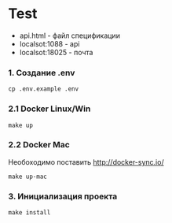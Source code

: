 # Test

- api.html - файл спецификации
- localsot:1088 - api
- localsot:18025 - почта

### 1. Создание .env

```
cp .env.example .env
```

### 2.1 Docker Linux/Win

```
make up
```

### 2.2 Docker Mac

Необоходимо поставить http://docker-sync.io/
```
make up-mac
```

### 3. Инициализация проекта

```
make install
```
